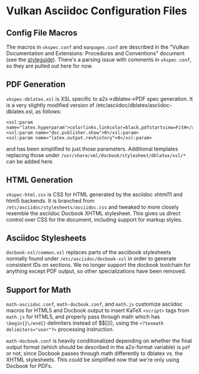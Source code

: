 # Vulkan Asciidoc Configuration Files

## Config File Macros

The macros in `vkspec.conf` and `manpages.conf` are described in the "Vulkan
Documentation and Extensions: Procedures and Conventions" document (see the
[styleguide](../styleguide.txt)). There's a parsing issue with comments in
`vkspec.conf`, so they are pulled out here for now.

## PDF Generation

`vkspec-dblatex.xsl` is XSL specific to a2x->dblatex->PDF spec generation.
It is a very slightly modified version of
/etc/asciidoc/dblatex/asciidoc-dblatex.xsl, as follows:

```
<xsl:param name="latex.hyperparam">colorlinks,linkcolor=black,pdfstartview=FitH</xsl:param>
<xsl:param name="doc.publisher.show">0</xsl:param>
<xsl:param name="latex.output.revhistory">0</xsl:param>
```

and has been simplified to just those parameters. Additional templates
replacing those under `/usr/share/xml/docbook/stylesheet/dblatex/xsl/*`
can be added here.

## HTML Generation

`vkspec-html.css` is CSS for HTML generated by the asciidoc xhtml11 and
html5 backends. It is branched from `/etc/asciidoc/stylesheets/asciidoc.css`
and tweaked to more closely resemble the asciidoc Docbook XHTML stylesheet.
This gives us direct control over CSS for the document, including support
for markup styles.

## Asciidoc Stylesheets

`docbook-xsl/common.xsl` replaces parts of the asciibook stylesheets
normally found under `/etc/asciidoc/docbook-xsl` in order to generate
consistent IDs on sections. We no longer support the docbook toolchain for
anything except PDF output, so other specializations have been removed.

## Support for Math

`math-asciidoc.conf`, `math-docbook.conf`, and `math.js` customize asciidoc
macros for HTML5 and Docbook output to insert KaTeX `<script>` tags from
`math.js` for HTML5, and properly pass through math which has
`\begin{}\/end{}` delimiters instead of $$\[\]\(\), using the
`<?texmath delimiters="user"?>` processing instruction.

`math-docbook.conf` is heavily conditionalized depending on whether the
final output format (which should be described in the a2x-format variable)
is `pdf` or not, since Docbook passes through math differently to dblatex
vs. the XHTML stylesheets. This could be simplified now that we're only
using Docbook for PDFs.
